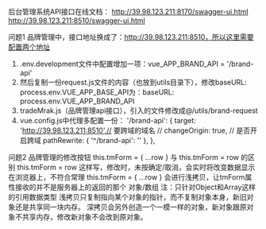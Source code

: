 后台管理系统API接口在线文档：
http://39.98.123.211:8170/swagger-ui.html
http://39.98.123.211:8510/swagger-ui.html
 

问题1
品牌管理中，接口地址换成了：http://39.98.123.211:8510，所以这里需要配置两个地址
1. .env.development文件中配置增加一项：vue_APP_BRAND_API = '/brand-api'
2. 然后复制一份request.js文件的内容（也放到utils目录下），修改baseURL: process.env.VUE_APP_BASE_API为：baseURL: process.env.VUE_APP_BRAND_API
3. tradeMrak.js（品牌管理api接口），引入的文件修改成@/utils/brand-request
4. vue.config.js中代理多配置一份：      '/brand-api': {
        target: 'http://39.98.123.211:8510',// 要跨域的域名
        // changeOrigin: true, // 是否开启跨域
        pathRewrite: { '^/brand-api': '' },
},

问题2
品牌管理的修改按钮 this.tmForm = { ...row } 与 this.tmForm = row 的区别
this.tmForm = row
  这样写，修改时，未按确定/取消，会实时将改变数据显示在浏览器上，不符合常理
this.tmForm = { ...row }
  会进行浅拷贝，让tmForm属性接收的并不是服务器上的返回的那个 对象/数组
    注：只针对Object和Array这样的引用数据类型
        浅拷贝只复制指向某个对象的指针，而不复制对象本身，新旧对象还是共享同一块内存。 
        深拷贝会另外创造一个一模一样的对象，新对象跟原对象不共享内存，修改新对象不会改到原对象。
